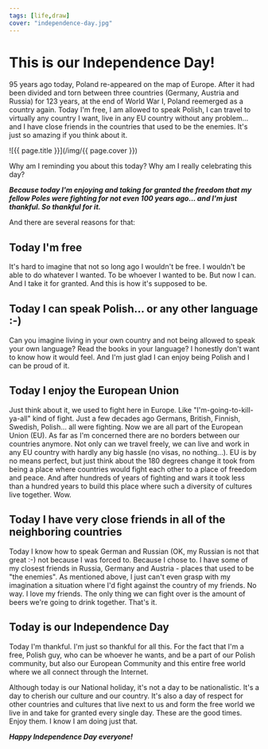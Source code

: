 ```yaml
---
tags: [life,draw]
cover: "independence-day.jpg"
---
```


# This is our Independence Day!

95 years ago today, Poland re-appeared on the map of Europe. After it had been divided and torn between three countries (Germany, Austria and Russia) for 123 years, at the end of World War I, Poland reemerged as a country again. Today I'm free, I am allowed to speak Polish, I can travel to virtually any country I want, live in any EU country without any problem... and I have close friends in the countries that used to be the enemies. It's just so amazing if you think about it.

<!--More-->

![{{ page.title }}](/img/{{ page.cover }})

Why am I reminding you about this today? Why am I really celebrating this day?

***Because today I'm enjoying and taking for granted the freedom that my fellow Poles were fighting for not even 100 years ago... and I'm just thankful. So thankful for it.***

And there are several reasons for that:



## Today I'm free

It's hard to imagine that not so long ago I wouldn't be free. I wouldn't be able to do whatever I wanted. To be whoever I wanted to be. But now I can. And I take it for granted. And this is how it's supposed to be.

## Today I can speak Polish... or any other language :-)

Can you imagine living in your own country and not being allowed to speak your own language? Read the books in your language? I honestly don't want to know how it would feel. And I'm just glad I can enjoy being Polish and I can be proud of it.

## Today I enjoy the European Union

Just think about it, we used to fight here in Europe. Like "I'm-going-to-kill-ya-all" kind of fight. Just a few decades ago Germans, British, Finnish, Swedish, Polish... all were fighting. Now we are all part of the European Union (EU). As far as I'm concerned there are no borders between our countries anymore. Not only can we travel freely, we can live and work in any EU country with hardly any big hassle (no visas, no nothing...). EU is by no means perfect, but just think about the 180 degrees change it took from being a place where countries would fight each other to a place of freedom and peace. And after hundreds of years of fighting and wars it took less than a hundred years to build this place where such a diversity of cultures live together. Wow.

## Today I have very close friends in all of the neighboring countries

Today I know how to speak German and Russian (OK, my Russian is not that great :-) not because I was forced to. Because I chose to. I have some of my closest friends in Russia, Germany and Austria - places that used to be "the enemies". As mentioned above, I just can't even grasp with my imagination a situation where I'd fight against the country of my friends. No way. I love my friends. The only thing we can fight over is the amount of beers we're going to drink together. That's it.

## Today is our Independence Day

Today I'm thankful. I'm just so thankful for all this. For the fact that I'm a free, Polish guy, who can be whoever he wants, and be a part of our Polish community, but also our European Community and this entire free world where we all connect through the Internet.

Although today is our National holiday, it's not a day to be nationalistic. It's a day to cherish our culture and our country. It's also a day of respect for other countries and cultures that live next to us and form the free world we live in and take for granted every single day. These are the good times. Enjoy them. I know I am doing just that. 

***Happy Independence Day everyone!***

[d]: http://db.tt/kD7Liux
[e]: /how-i-use-evernote
[i]: /ipadonly
[n]: http://www.nozbe.com/
[ns]: http://www.nozbe.com/signup
[o]: http://ipadonly.com/
[p]: /magazine/
[s]: /productive_show
[t]: http://twitter.com/MSliwinski


[n]: https://michael.gratis/nozbe